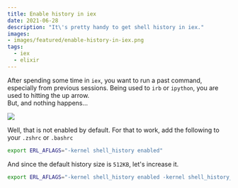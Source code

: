 ```yaml
---
title: Enable history in iex
date: 2021-06-28
description: "It\'s pretty handy to get shell history in iex."
images:
- images/featured/enable-history-in-iex.png
tags:
  - iex
  - elixir
---
```


After spending some time in `iex`, you want to run a past command, especially from previous sessions.
Being used to `irb` or `ipython`, you are used to hitting the up arrow.  
But, and nothing happens...

![](https://media.giphy.com/media/oziNormWuA6JrnbzY8/giphy.gif)

Well, that is not enabled by default.
For that to work, add the following to your `.zshrc` or `.bashrc`

```sh
export ERL_AFLAGS="-kernel shell_history enabled"
```

And since the default history size is `512KB`, let's increase it.

```sh
export ERL_AFLAGS="-kernel shell_history enabled -kernel shell_history_file_bytes 1024000"
```
